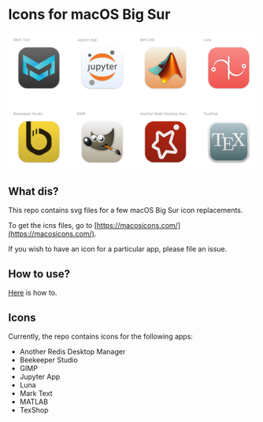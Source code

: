 # Icons for macOS Big Sur

![screenshot.png](./screenshot/screenshot.png)

## What dis?

This repo contains svg files for a few macOS Big Sur icon replacements.

To get the icns files, go to [https://macosicons.com/](https://macosicons.com/).

If you wish to have an icon for a particular app, please file an issue.

## How to use?

[Here](https://github.com/elrumo/macOS_Big_Sur_icons_replacements/blob/master/README.md#how-do-i-change-the-app-icon-on-my-mac) is how to.

## Icons

Currently, the repo contains icons for the following apps:

- Another Redis Desktop Manager
- Beekeeper Studio
- GIMP
- Jupyter App
- Luna
- Mark Text
- MATLAB
- TexShop
